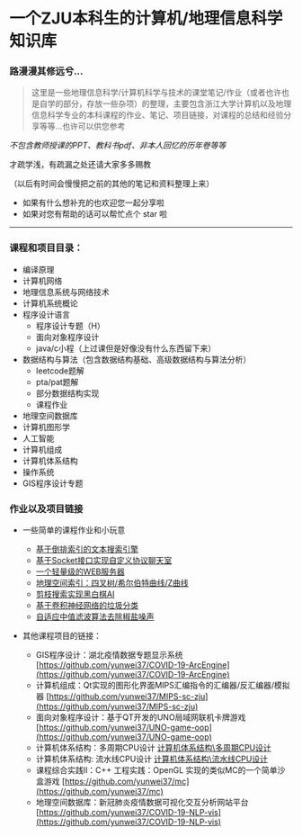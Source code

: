 # 一个ZJU本科生的计算机/地理信息科学知识库

### 路漫漫其修远兮...

> 这里是一些地理信息科学/计算机科学与技术的课堂笔记/作业（或者也许也是自学的部分，存放一些杂项）的整理，主要包含浙江大学计算机以及地理信息科学专业的本科课程的作业、笔记、项目链接，对课程的总结和经验分享等等...也许可以供您参考

*不包含教师授课的PPT、教科书pdf、非本人回忆的历年卷等等*

才疏学浅，有疏漏之处还请大家多多赐教

（以后有时间会慢慢把之前的其他的笔记和资料整理上来）

- 如果有什么想补充的也欢迎您一起分享啦
- 如果对您有帮助的话可以帮忙点个 star 啦

-----------------------

### 课程和项目目录：


- 编译原理
- 计算机网络
- 地理信息系统与网络技术
- 计算机系统概论
- 程序设计语言
  - 程序设计专题（H）
  - 面向对象程序设计
  - java/c小程（上过课但是好像没有什么东西留下来）
- 数据结构与算法（包含数据结构基础、高级数据结构与算法分析）
  - leetcode题解
  - pta/pat题解
  - 部分数据结构实现
  - 课程作业
- 地理空间数据库
- 计算机图形学
- 人工智能
- 计算机组成
- 计算机体系结构
- 操作系统
- GIS程序设计专题
    
### 作业以及项目链接

- 一些简单的课程作业和小玩意
    - [基于倒排索引的文本搜索引擎](数据结构与算法/search_engine)
    - [基于Socket接口实现自定义协议聊天室](计算机网络/socketChat)
    - [一个轻量级的WEB服务器](计算机网络/webServer)
    - [地理空间索引：四叉树/希尔伯特曲线/Z曲线](地理空间数据库/Geometry)
    - [剪枝搜索实现黑白棋AI](人工智能/AI_Reversi)
    - [基于卷积神经网络的垃圾分类](人工智能/garbage-classification)
    - [自适应中值滤波算法去除椒盐噪声](人工智能/image-restoration)

- 其他课程项目的链接：
  - GIS程序设计：湖北疫情数据专题显示系统 [https://github.com/yunwei37/COVID-19-ArcEngine](https://github.com/yunwei37/COVID-19-ArcEngine)
  - 计算机组成：Qt实现的图形化界面MIPS汇编指令的汇编器/反汇编器/模拟器 [https://github.com/yunwei37/MIPS-sc-zju](https://github.com/yunwei37/MIPS-sc-zju)
  - 面向对象程序设计：基于QT开发的UNO局域网联机卡牌游戏 [https://github.com/yunwei37/UNO-game-oop](https://github.com/yunwei37/UNO-game-oop)
  - 计算机体系结构：多周期CPU设计 [计算机体系结构\多周期CPU设计](计算机体系结构/多周期CPU设计)
  - 计算机体系结构: 流水线CPU设计 [计算机体系结构\流水线CPU设计](计算机体系结构/流水线CPU设计)
  - 课程综合实践Ⅱ：C++ 工程实践：OpenGL 实现的类似MC的一个简单沙盒游戏 [https://github.com/yunwei37/mc](https://github.com/yunwei37/mc)
  - 地理空间数据库：新冠肺炎疫情数据可视化交互分析网站平台 [https://github.com/yunwei37/COVID-19-NLP-vis](https://github.com/yunwei37/COVID-19-NLP-vis)
